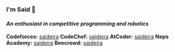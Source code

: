 ### I'm Said 👋
#### *An enthusiast in competitive programming and robotics*

**Codeforces:** [saideira](https://codeforces.com/profile/saideira)
**CodeChef:** [saideira](https://www.codechef.com/users/saideira)
**AtCoder:** [saideira](https://atcoder.jp/users/saideira)
**Neps Academy:** [saideira](https://neps.academy/br/user/20159)
**Beecrowd:** [saideira](https://www.beecrowd.com.br/judge/pt/profile/570489)

<!--
**brsaidas/brsaidas** is a ✨ _special_ ✨ repository because its `README.md` (this file) appears on your GitHub profile.

Here are some ideas to get you started:

- 🔭 I’m currently working on ...
- 🌱 I’m currently learning ...
- 👯 I’m looking to collaborate on ...
- 🤔 I’m looking for help with ...
- 💬 Ask me about ...
- 📫 How to reach me: ...
- 😄 Pronouns: ...
- ⚡ Fun fact: ...
-->
